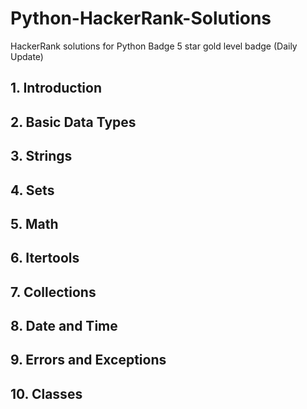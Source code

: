 # Python-HackerRank-Solutions 
HackerRank solutions for Python Badge 5 star gold level badge (Daily Update)

## 1. Introduction


## 2. Basic Data Types


## 3. Strings


## 4. Sets


## 5. Math


## 6. Itertools


## 7. Collections


## 8. Date and Time


## 9. Errors and Exceptions


## 10. Classes


